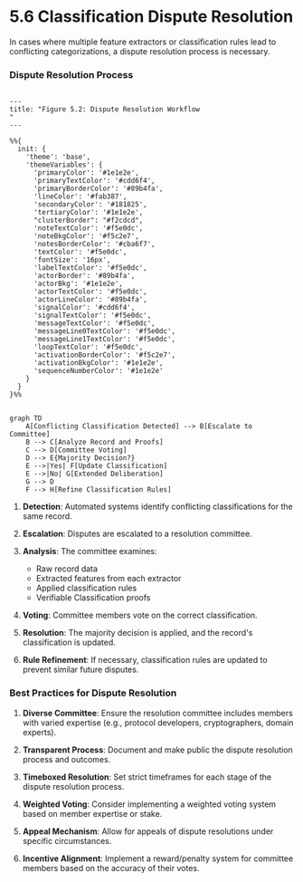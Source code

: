 # 5.6 Classification Dispute Resolution


In cases where multiple feature extractors or classification rules lead to conflicting categorizations, a dispute resolution process is necessary.

### Dispute Resolution Process


```mermaid

---
title: "Figure 5.2: Dispute Resolution Workflow
"
---

%%{
  init: {
    'theme': 'base',
    'themeVariables': {
      'primaryColor': '#1e1e2e',
      'primaryTextColor': '#cdd6f4',
      'primaryBorderColor': '#89b4fa',
      'lineColor': '#fab387',
      'secondaryColor': '#181825',
      'tertiaryColor': '#1e1e2e',
      "clusterBorder": "#f2cdcd",
      'noteTextColor': '#f5e0dc',
      'noteBkgColor': '#f5c2e7',
      'notesBorderColor': '#cba6f7',
      'textColor': '#f5e0dc',
      'fontSize': '16px',
      'labelTextColor': '#f5e0dc',
      'actorBorder': '#89b4fa',
      'actorBkg': '#1e1e2e',
      'actorTextColor': '#f5e0dc',
      'actorLineColor': '#89b4fa',
      'signalColor': '#cdd6f4',
      'signalTextColor': '#f5e0dc',
      'messageTextColor': '#f5e0dc',
      'messageLine0TextColor': '#f5e0dc',
      'messageLine1TextColor': '#f5e0dc',
      'loopTextColor': '#f5e0dc',
      'activationBorderColor': '#f5c2e7',
      'activationBkgColor': '#1e1e2e',
      'sequenceNumberColor': '#1e1e2e'
    }
  }
}%%


graph TD
    A[Conflicting Classification Detected] --> B[Escalate to Committee]
    B --> C[Analyze Record and Proofs]
    C --> D[Committee Voting]
    D --> E{Majority Decision?}
    E -->|Yes| F[Update Classification]
    E -->|No| G[Extended Deliberation]
    G --> D
    F --> H[Refine Classification Rules]
```

1. **Detection**: Automated systems identify conflicting classifications for the same record.

2. **Escalation**: Disputes are escalated to a resolution committee.

3. **Analysis**: The committee examines:

   - Raw record data
   - Extracted features from each extractor
   - Applied classification rules
   - Verifiable Classification proofs

4. **Voting**: Committee members vote on the correct classification.

5. **Resolution**: The majority decision is applied, and the record's classification is updated.

6. **Rule Refinement**: If necessary, classification rules are updated to prevent similar future disputes.

### Best Practices for Dispute Resolution

1. **Diverse Committee**: Ensure the resolution committee includes members with varied expertise (e.g., protocol developers, cryptographers, domain experts).

2. **Transparent Process**: Document and make public the dispute resolution process and outcomes.

3. **Timeboxed Resolution**: Set strict timeframes for each stage of the dispute resolution process.

4. **Weighted Voting**: Consider implementing a weighted voting system based on member expertise or stake.

5. **Appeal Mechanism**: Allow for appeals of dispute resolutions under specific circumstances.

6. **Incentive Alignment**: Implement a reward/penalty system for committee members based on the accuracy of their votes.
